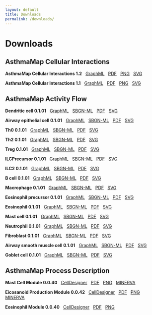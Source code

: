 ```yaml
---
layout: default
title: Downloads
permalink: /downloads/
---
```


# Downloads

## AsthmaMap Cellular Interactions

**AsthmaMap Cellular Interactions 1.2**
&nbsp; [GraphML](/images/ci/AsthmaMapCI-V1.2.02-red.graphml)
&nbsp; [PDF](/images/ci/AsthmaMapCI-V1.2.02-red.pdf)
&nbsp; [PNG](/images/ci/AsthmaMapCI-V1.2.02-red.png)
&nbsp; [SVG](/images/ci/AsthmaMapCI-V1.2.02-red.svg)  

**AsthmaMap Cellular Interactions 1.1**
&nbsp; [GraphML](/images/ci/AsthmaMapCI-V1.1.graphml)
&nbsp; [PDF](/images/ci/AsthmaMapCI-V1.1.pdf)
&nbsp; [PNG](/images/ci/AsthmaMapCI-V1.1.png)
&nbsp; [SVG](/images/ci/AsthmaMapCI-V1.1.svg)  

## AsthmaMap Activity Flow

**Dendritic cell 0.1.01**
&nbsp; [GraphML](/images/af/F001-DendriticCell.graphml)
&nbsp; [SBGN-ML](/images/af/F001-DendriticCell-SBGNv02.sbgn)
&nbsp; [PDF](/images/af/F001-DendriticCell.pdf)
&nbsp; [SVG](/images/af/F001-DendriticCell.svg)  

**Airway epithelial cell 0.1.01**
&nbsp; [GraphML](/images/af/F002-AirwayEpithelialCell.graphml)
&nbsp; [SBGN-ML](/images/af/F002-AirwayEpithelialCell-SBGNv02.sbgn)
&nbsp; [PDF](/images/af/F002-AirwayEpithelialCell.pdf)
&nbsp; [SVG](/images/af/F002-AirwayEpithelialCell.svg)  

**Th0 0.1.01**
&nbsp; [GraphML](/images/af/F003-Th0.graphml)
&nbsp; [SBGN-ML](/images/af/F003-Th0-SBGNv02.sbgn)
&nbsp; [PDF](/images/af/F003-Th0.pdf)
&nbsp; [SVG](/images/af/F003-Th0.svg)  

**Th2 0.1.01**
&nbsp; [GraphML](/images/af/F004-Th2.graphml)
&nbsp; [SBGN-ML](/images/af/F004-Th2-SBGNv02.sbgn)
&nbsp; [PDF](/images/af/F004-Th2.pdf)
&nbsp; [SVG](/images/af/F004-Th2.svg)  

**Treg 0.1.01**
&nbsp; [GraphML](/images/af/F005-Treg.graphml)
&nbsp; [SBGN-ML](/images/af/F005-Treg-SBGNv02.sbgn)
&nbsp; [PDF](/images/af/F005-Treg.pdf)
&nbsp; [SVG](/images/af/F005-Treg.svg)  

**ILCPrecursor 0.1.01**
&nbsp; [GraphML](/images/af/F006-ILCPrecursor.graphml)
&nbsp; [SBGN-ML](/images/af/F006-ILCPrecursor-SBGNv02.sbgn)
&nbsp; [PDF](/images/af/F006-ILCPrecursor.pdf)
&nbsp; [SVG](/images/af/F006-ILCPrecursor.svg)  

**ILC2 0.1.01**
&nbsp; [GraphML](/images/af/F007-ILC2.graphml)
&nbsp; [SBGN-ML](/images/af/F007-ILC2-SBGNv02.sbgn)
&nbsp; [PDF](/images/af/F007-ILC2.pdf)
&nbsp; [SVG](/images/af/F007-ILC2.svg)  

**B cell 0.1.01**
&nbsp; [GraphML](/images/af/F008-BCell.graphml)
&nbsp; [SBGN-ML](/images/af/F008-BCell-SBGNv02.sbgn)
&nbsp; [PDF](/images/af/F008-BCell.pdf)
&nbsp; [SVG](/images/af/F008-BCell.svg)  

**Macrophage 0.1.01**
&nbsp; [GraphML](/images/af/F009-Macrophage.graphml)
&nbsp; [SBGN-ML](/images/af/F009-Macrophage-SBGNv02.sbgn)
&nbsp; [PDF](/images/af/F009-Macrophage.pdf)
&nbsp; [SVG](/images/af/F009-Macrophage.svg)  

**Eosinophil precursor 0.1.01**
&nbsp; [GraphML](/images/af/F010-EosinophilPrecursor.graphml)
&nbsp; [SBGN-ML](/images/af/F010-EosinophilPrecursor-SBGNv02.sbgn)
&nbsp; [PDF](/images/af/F010-EosinophilPrecursor.pdf)
&nbsp; [SVG](/images/af/F010-EosinophilPrecursor.svg)  

**Eosinophil 0.1.01**
&nbsp; [GraphML](/images/af/F011-Eosinophil.graphml)
&nbsp; [SBGN-ML](/images/af/F011-Eosinophil-SBGNv02.sbgn)
&nbsp; [PDF](/images/af/F011-Eosinophil.pdf)
&nbsp; [SVG](/images/af/F011-Eosinophil.svg)  

**Mast cell 0.1.01**
&nbsp; [GraphML](/images/af/F012-MastCell.graphml)
&nbsp; [SBGN-ML](/images/af/F012-MastCell-SBGNv02.sbgn)
&nbsp; [PDF](/images/af/F012-MastCell.pdf)
&nbsp; [SVG](/images/af/F012-MastCell.svg)  

**Neutrophil 0.1.01**
&nbsp; [GraphML](/images/af/F013-Neutrophil.graphml)
&nbsp; [SBGN-ML](/images/af/F013-Neutrophil-SBGNv02.sbgn)
&nbsp; [PDF](/images/af/F013-Neutrophil.pdf)
&nbsp; [SVG](/images/af/F013-Neutrophil.svg)  

**Fibroblast 0.1.01**
&nbsp; [GraphML](/images/af/F014-Fibroblast.graphml)
&nbsp; [SBGN-ML](/images/af/F014-Fibroblast-SBGNv02.sbgn)
&nbsp; [PDF](/images/af/F014-Fibroblast.pdf)
&nbsp; [SVG](/images/af/F014-Fibroblast.svg)  

**Airway smooth muscle cell 0.1.01**
&nbsp; [GraphML](/images/af/F015-AirwaySmoothMuscleCell.graphml)
&nbsp; [SBGN-ML](/images/af/F015-AirwaySmoothMuscleCell-SBGNv02.sbgn)
&nbsp; [PDF](/images/af/F015-AirwaySmoothMuscleCell.pdf)
&nbsp; [SVG](/images/af/F015-AirwaySmoothMuscleCell.svg)  

**Goblet cell 0.1.01**
&nbsp; [GraphML](/images/af/F016-GobletCell.graphml)
&nbsp; [SBGN-ML](/images/af/F016-GobletCell-SBGNv02.sbgn)
&nbsp; [PDF](/images/af/F016-GobletCell.pdf)
&nbsp; [SVG](/images/af/F016-GobletCell.svg)  


## AsthmaMap Process Description

**Mast Cell Module 0.0.40**
&nbsp; [CellDesigner](/images/pd/MastCellModule-0.0.40.xml)
&nbsp; [PDF](/images/pd/MastCellModule-0.0.40.pdf)
&nbsp; [PNG](/images/pd/MastCellModule-0.0.40.png)
&nbsp; [MINERVA](http://asthma.uni.lu/minerva/index.xhtml?id=mast_cell&x=11680&y=2300&zoom=6)  

**Eicosanoid Production Module 0.0.42**
&nbsp; [CellDesigner](/images/pd/EicosanoidModule-0.0.42.xml)
&nbsp; [PDF](/images/pd/EicosanoidModule-0.0.42.pdf)
&nbsp; [PNG](/images/pd/EicosanoidModule-0.0.42.png)
&nbsp; [MINERVA](http://asthma.uni.lu/minerva/index.xhtml?id=AA_V42_SBGN&x=2050&y=1050&zoom=4)  

**Eosinophil Module 0.0.40**
&nbsp; [CellDesigner](/images/pd/EosinophilModule-0.0.40.xml)
&nbsp; [PDF](/images/pd/EosinophilModule-0.0.40.pdf)
&nbsp; [PNG](/images/pd/EosinophilModule-0.0.40.png)
